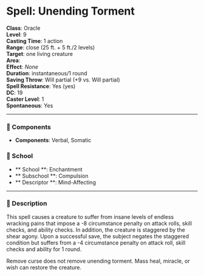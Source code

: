 
# Spell: Unending Torment
**Class**: Oracle  
**Level**: 9  
**Casting Time**: 1 action  
**Range**: close (25 ft. + 5 ft./2 levels)  
**Target**: one living creature  
**Area**:   
**Effect**: _None_  
**Duration**: instantaneous/1 round  
**Saving Throw**: Will partial (+9 vs. Will partial)  
**Spell Resistance**: Yes (yes)  
**DC**: 19  
**Caster Level**: 1  
**Spontaneous**: Yes

---

### 🔮 Components
- **Components**: Verbal, Somatic

### 🏫 School
- ** School **: Enchantment
- ** Subschool **: Compulsion
- ** Descriptor **: Mind-Affecting
---

### 📜 Description
This spell causes a creature to suffer from insane levels of endless wracking pains that impose a -8 circumstance penalty on attack rolls, skill checks, and ability checks. In addition, the creature is staggered by the shear agony. Upon a successful save, the subject negates the staggered condition but suffers from a -4 circumstance penalty on attack roll, skill checks and ability for 1 round. 

Remove curse does not remove unending torment. Mass heal, miracle, or wish can restore the creature.
